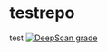 # testrepo
test
[![DeepScan grade](http://687806c7.ap.ngrok.io/api/teams/109/projects/17/branches/17/badge/grade.svg)](http://687806c7.ap.ngrok.io/dashboard#view=project&tid=109&pid=17&bid=17)
